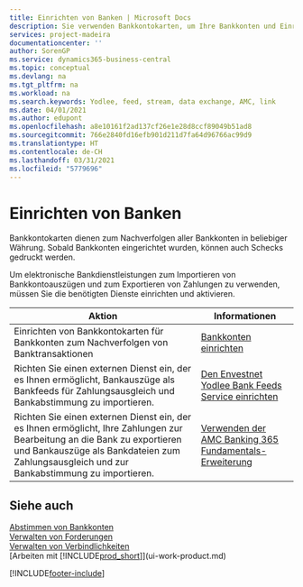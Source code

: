 ```yaml
---
title: Einrichten von Banken | Microsoft Docs
description: Sie verwenden Bankkontokarten, um Ihre Bankkonten und Einrichtungsbankfeeds, wie Yodlee, um Daten auszutauschen.
services: project-madeira
documentationcenter: ''
author: SorenGP
ms.service: dynamics365-business-central
ms.topic: conceptual
ms.devlang: na
ms.tgt_pltfrm: na
ms.workload: na
ms.search.keywords: Yodlee, feed, stream, data exchange, AMC, link
ms.date: 04/01/2021
ms.author: edupont
ms.openlocfilehash: a8e10161f2ad137cf26e1e28d8ccf89049b51ad8
ms.sourcegitcommit: 766e2840fd16efb901d211d7fa64d96766ac99d9
ms.translationtype: HT
ms.contentlocale: de-CH
ms.lasthandoff: 03/31/2021
ms.locfileid: "5779696"
---
```

# <a name="setting-up-banking"></a>Einrichten von Banken
Bankkontokarten dienen zum Nachverfolgen aller Bankkonten in beliebiger Währung. Sobald Bankkonten eingerichtet wurden, können auch Schecks gedruckt werden.

Um elektronische Bankdienstleistungen zum Importieren von Bankkontoauszügen und zum Exportieren von Zahlungen zu verwenden, müssen Sie die benötigten Dienste einrichten und aktivieren.

| Aktion | Informationen |
| --- | --- |
| Einrichten von Bankkontokarten für Bankkonten zum Nachverfolgen von Banktransaktionen |[Bankkonten einrichten](bank-how-setup-bank-accounts.md) |
| Richten Sie einen externen Dienst ein, der es Ihnen ermöglicht, Bankauszüge als Bankfeeds für Zahlungsausgleich und Bankabstimmung zu importieren. |[Den Envestnet Yodlee Bank Feeds Service einrichten](bank-how-setup-bank-statement-service.md) |
| Richten Sie einen externen Dienst ein, der es Ihnen ermöglicht, Ihre Zahlungen zur Bearbeitung an die Bank zu exportieren und Bankauszüge als Bankdateien zum Zahlungsausgleich und zur Bankabstimmung zu importieren. |[Verwenden der AMC Banking 365 Fundamentals-Erweiterung](ui-extensions-amc-banking.md) |

## <a name="see-also"></a>Siehe auch
[Abstimmen von Bankkonten](bank-manage-bank-accounts.md)  
[Verwalten von Forderungen](receivables-manage-receivables.md)  
[Verwalten von Verbindlichkeiten](payables-manage-payables.md)  
[Arbeiten mit [!INCLUDE[prod_short](includes/prod_short.md)]](ui-work-product.md)


[!INCLUDE[footer-include](includes/footer-banner.md)]
